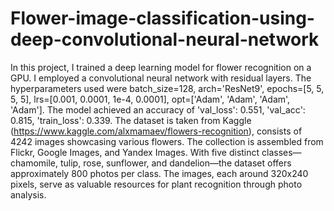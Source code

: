 # Flower-image-classification-using-deep-convolutional-neural-network
In this project, I trained a deep learning model for flower recognition on a GPU. I employed a convolutional neural network with residual layers. The hyperparameters used were batch_size=128, arch='ResNet9', epochs=[5, 5, 5, 5], lrs=[0.001, 0.0001, 1e-4, 0.0001], opt=['Adam', 'Adam', 'Adam', 'Adam']. The model achieved an accuracy of 'val_loss': 0.551, 'val_acc': 0.815, 'train_loss': 0.339. 
The dataset is taken from Kaggle (https://www.kaggle.com/alxmamaev/flowers-recognition), consists of 4242 images showcasing various flowers. The collection is assembled from Flickr, Google Images, and Yandex Images. With five distinct classes—chamomile, tulip, rose, sunflower, and dandelion—the dataset offers approximately 800 photos per class. The images, each around 320x240 pixels, serve as valuable resources for plant recognition through photo analysis.


